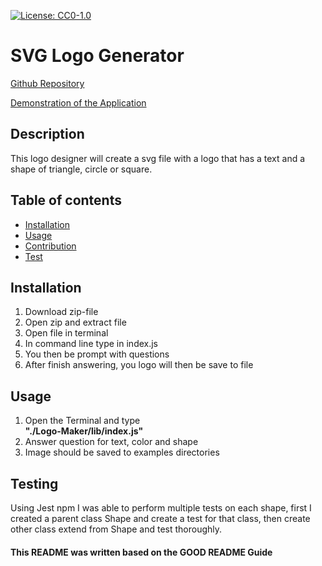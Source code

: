 
[![License: CC0-1.0](https://licensebuttons.net/l/zero/1.0/80x15.png)](http://creativecommons.org/publicdomain/zero/1.0/) 
# SVG Logo Generator


[Github Repository](https://github.com/Truecoding4life/Logo-Maker)

[Demonstration of the Application](./examples/Logo%20Generator%20Demonstration%20copy.mp4)

## Description 
This logo designer will create a svg file with a logo that has a text and a shape of triangle, circle or square.

## Table of contents
* [Installation](#installation)
* [Usage](#usage)
* [Contribution](#contribution)
* [Test](#testing)


## Installation
1. Download zip-file
2. Open zip and extract file
3. Open file in terminal 
4. In command line type in index.js
5. You then be prompt with questions
6. After finish answering, you logo will then be save to file
  
  
  
## Usage
1. Open the Terminal and type  
    **"./Logo-Maker/lib/index.js"**
2. Answer question for text, color and shape
3. Image should be saved to examples directories    
  
  
## Testing
Using Jest npm I was able to perform multiple tests on each shape, first I created a
parent class Shape and create a test for that class, then create other class 
extend from Shape and test thoroughly.
  
  
  

#### This README was written based on the GOOD README Guide

